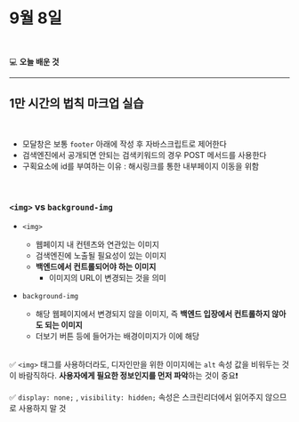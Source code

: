 # 9월 8일

<br>

💻 **오늘 배운 것**

---

## 1만 시간의 법칙 마크업 실습

<br>

- 모달창은 보통 `footer` 아래에 작성 후 자바스크립트로 제어한다
- 검색엔진에서 공개되면 안되는 검색키워드의 경우 POST 메서드를 사용한다
- 구획요소에 id를 부여하는 이유 : 해시링크를 통한 내부페이지 이동을 위함

<br>

### `<img>` vs `background-img`

- `<img>`
  - 웹페이지 내 컨텐츠와 연관있는 이미지
  - 검색엔진에 노출될 필요성이 있는 이미지
  - **백엔드에서 컨트롤되어야 하는 이미지**
    - 이미지의 URL이 변경되는 것을 의미
- `background-img`

  - 해당 웹페이지에서 변경되지 않을 이미지, 즉 **백엔드 입장에서 컨트롤하지 않아도 되는 이미지**
  - 더보기 버튼 등에 들어가는 배경이미지가 이에 해당

  <br>

✅ `<img>` 태그를 사용하더라도, 디자인만을 위한 이미지에는 `alt` 속성 값을 비워두는 것이 바람직하다. **사용자에게 필요한 정보인지를 먼저 파악**하는 것이 중요❗

✅ `display: none;` , `visibility: hidden;` 속성은 스크린리더에서 읽어주지 않으므로 사용하지 말 것
